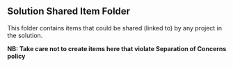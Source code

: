 ## Solution Shared Item Folder

This folder contains items that could be shared (linked to) by any project in the solution.  

**NB: Take care not to create items here that violate Separation of Concerns policy**